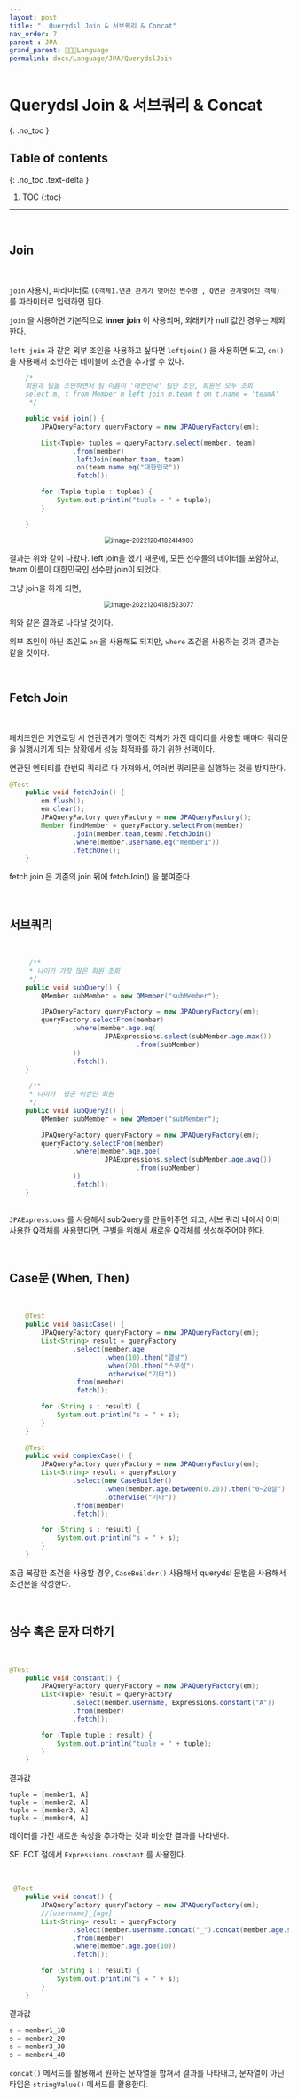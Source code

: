 ```yaml
---
layout: post
title: "· Querydsl Join & 서브쿼리 & Concat"
nav_order: 7
parent : JPA
grand_parent: 👩🏻‍💻Language
permalink: docs/Language/JPA/QuerydslJoin
---
```

# Querydsl Join & 서브쿼리 & Concat

{: .no_toc }

## Table of contents
{: .no_toc .text-delta }

1. TOC
{:toc}

---

<br>

## Join

<br>

`join` 사용시, 파라미터로 `(Q객체1.연관 관계가 맺어진 변수명 , Q연관 관계맺어진 객체)` 를 파라미터로 입력하면 된다.

`join` 을 사용하면 기본적으로 **inner join** 이 사용되며, 외래키가 null 값인 경우는 제외한다.

`left join` 과 같은 외부 조인을 사용하고 싶다면 `leftjoin()` 을 사용하면 되고, `on()` 을 사용해서 조인하는 테이블에 조건을 추가할 수 있다.

```java
    /*
    회원과 팀을 조인하면서 팀 이름이 '대한민국' 팀만 조인, 회원은 모두 조회
    select m, t from Member m left join m.team t on t.name = 'teamA'
     */

    public void join() {
        JPAQueryFactory queryFactory = new JPAQueryFactory(em);

        List<Tuple> tuples = queryFactory.select(member, team)
                .from(member)
                .leftJoin(member.team, team)
                .on(team.name.eq("대한민국"))
                .fetch();

        for (Tuple tuple : tuples) {
            System.out.println("tuple = " + tuple);
        }

    }
```

<p align="center">
<img src="https://raw.githubusercontent.com/buinq/imageServer/main/img/image-20221204182414903.png" alt="image-20221204182414903" style="zoom:80%;" />
</p>

결과는 위와 같이 나왔다. left join을 했기 때문에, 모든 선수들의 데이터를 포함하고, team 이름이 대한민국인 선수만 join이 되었다.

그냥 join을 하게 되면,

<p align="center">
<img src="https://raw.githubusercontent.com/buinq/imageServer/main/img/image-20221204182523077.png" alt="image-20221204182523077" style="zoom:80%;" />
</p>

위와 같은 결과로 나타날 것이다.



외부 조인이 아닌 조인도 `on` 을 사용해도 되지만, `where` 조건을 사용하는 것과 결과는 같을 것이다.

<br>

## Fetch Join

<br>

페치조인은 지연로딩 시 연관관계가 맺어진 객체가 가진 데이터를 사용할 때마다 쿼리문을 실행시키게 되는 상황에서 성능 최적화를 하기 위한 선택이다.

연관된 엔티티를 한번의 쿼리로 다 가져와서, 여러번 쿼리문을 실행하는 것을 방지한다.

```java
@Test
    public void fetchJoin() {
        em.flush();
        em.clear();
        JPAQueryFactory queryFactory = new JPAQueryFactory();
        Member findMember = queryFactory.selectFrom(member)
                .join(member.team,team).fetchJoin()
                .where(member.username.eq("member1"))
                .fetchOne();
    }

```

fetch join 은 기존의 join 뒤에 fetchJoin() 을 붙여준다.


<br>


## 서브쿼리

<br>

```java
     /**
     * 나이가 가장 많은 회원 조회
     */
    public void subQuery() {
        QMember subMember = new QMember("subMember");

        JPAQueryFactory queryFactory = new JPAQueryFactory(em);
        queryFactory.selectFrom(member)
                .where(member.age.eq(
                        JPAExpressions.select(subMember.age.max())
                                .from(subMember)
                ))
                .fetch();
    }
    
     /**
     * 나이가  평균 이상인 회원
     */
    public void subQuery2() {
        QMember subMember = new QMember("subMember");

        JPAQueryFactory queryFactory = new JPAQueryFactory(em);
        queryFactory.selectFrom(member)
                .where(member.age.goe( 
                        JPAExpressions.select(subMember.age.avg())
                                .from(subMember)
                ))
                .fetch();
    }
    
```

`JPAExpressions` 를 사용해서 subQuery를 만들어주면 되고, 서브 쿼리 내에서 이미 사용한 Q객체를 사용했다면, 구별을 위해서 새로운 Q객체를 생성해주어야 한다.

<br>

## Case문 (When, Then)

<br>

```java
	@Test
    public void basicCase() {
        JPAQueryFactory queryFactory = new JPAQueryFactory(em);
        List<String> result = queryFactory
                .select(member.age
                        .when(10).then("열살")
                        .when(20).then("스무살")
                        .otherwise("기타"))
                .from(member)
                .fetch();

        for (String s : result) {
            System.out.println("s = " + s);
        }
    }
    
    @Test
    public void complexCase() {
        JPAQueryFactory queryFactory = new JPAQueryFactory(em);
        List<String> result = queryFactory
                .select(new CaseBuilder()
                        .when(member.age.between(0.20)).then("0~20살")
                        .otherwise("기타"))
                .from(member)
                .fetch();

        for (String s : result) {
            System.out.println("s = " + s);
        }
    }
```

조금 복잡한 조건을 사용할 경우, `CaseBuilder()` 사용해서 querydsl 문법을 사용해서 조건문을 작성한다.

<br>

## 상수 혹은 문자 더하기

<br>

```java
@Test
    public void constant() {
        JPAQueryFactory queryFactory = new JPAQueryFactory(em);
        List<Tuple> result = queryFactory
                .select(member.username, Expressions.constant("A"))
                .from(member)
                .fetch();

        for (Tuple tuple : result) {
            System.out.println("tuple = " + tuple);
        }
    }
```

결과값

```
tuple = [member1, A]
tuple = [member2, A]
tuple = [member3, A]
tuple = [member4, A]
```



데이터를 가진 새로운 속성을 추가하는 것과 비슷한 결과를 나타낸다.

SELECT 절에서 `Expressions.constant` 를 사용한다.


<br>


```java
 @Test
    public void concat() {
        JPAQueryFactory queryFactory = new JPAQueryFactory(em);
        //{username}_{age}
        List<String> result = queryFactory
                .select(member.username.concat("_").concat(member.age.stringValue()))
                .from(member)
                .where(member.age.goe(10))
                .fetch();

        for (String s : result) {
            System.out.println("s = " + s);
        }
    }
```

결과값

```java
s = member1_10
s = member2_20
s = member3_30
s = member4_40
```



`concat()` 메서드를 활용해서 원하는 문자열을 합쳐서 결과를 나타내고, 문자열이 아닌 타입은 `stringValue()` 메서드를 활용한다.





